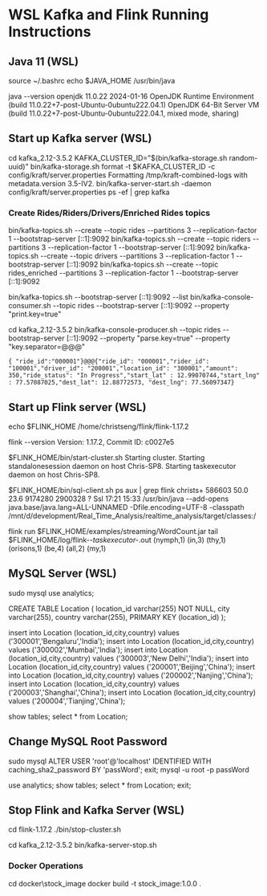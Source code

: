 # WSL Kafka and Flink Running Instructions

## Java 11 (WSL)

source ~/.bashrc
echo $JAVA_HOME
    /usr/bin/java

java --version
    openjdk 11.0.22 2024-01-16
    OpenJDK Runtime Environment (build 11.0.22+7-post-Ubuntu-0ubuntu222.04.1)
    OpenJDK 64-Bit Server VM (build 11.0.22+7-post-Ubuntu-0ubuntu222.04.1, mixed mode, sharing)

## Start up Kafka server (WSL)

cd kafka_2.12-3.5.2
KAFKA_CLUSTER_ID="$(bin/kafka-storage.sh random-uuid)"
bin/kafka-storage.sh format -t $KAFKA_CLUSTER_ID -c config/kraft/server.properties
    Formatting /tmp/kraft-combined-logs with metadata.version 3.5-IV2.
bin/kafka-server-start.sh -daemon config/kraft/server.properties
ps -ef | grep kafka

### Create Rides/Riders/Drivers/Enriched Rides topics

bin/kafka-topics.sh --create --topic rides --partitions 3 --replication-factor 1 --bootstrap-server [::1]:9092
bin/kafka-topics.sh --create --topic riders --partitions 3 --replication-factor 1 --bootstrap-server [::1]:9092
bin/kafka-topics.sh --create --topic drivers --partitions 3 --replication-factor 1 --bootstrap-server [::1]:9092
bin/kafka-topics.sh --create --topic rides_enriched --partitions 3 --replication-factor 1 --bootstrap-server [::1]:9092

bin/kafka-topics.sh --bootstrap-server [::1]:9092 --list
bin/kafka-console-consumer.sh --topic rides --bootstrap-server [::1]:9092 --property "print.key=true"

cd kafka_2.12-3.5.2
bin/kafka-console-producer.sh --topic rides --bootstrap-server [::1]:9092 --property "parse.key=true" --property "key.separator=@@@"

    { "ride_id":"000001"}@@@{"ride_id": "000001","rider_id": "100001","driver_id": "200001","location_id": "300001","amount": 350,"ride_status": "In Progress","start_lat" : 12.99070744,"start_lng" : 77.57087025,"dest_lat": 12.88772573, "dest_lng": 77.56097347}

## Start up Flink server (WSL)

echo $FLINK_HOME
    /home/christseng/flink/flink-1.17.2

flink --version
    Version: 1.17.2, Commit ID: c0027e5

$FLINK_HOME/bin/start-cluster.sh
    Starting cluster.
    Starting standalonesession daemon on host Chris-SP8.
    Starting taskexecutor daemon on host Chris-SP8.

$FLINK_HOME/bin/sql-client.sh
ps aux | grep flink
    christs+  586603 50.0 23.6 9174280 2900328 ?     Ssl  17:21  15:33 /usr/bin/java --add-opens java.base/java.lang=ALL-UNNAMED -Dfile.encoding=UTF-8 -classpath /mnt/d/development/Real_Time_Analysis/realtime_analysis/target/classes:/

flink run $FLINK_HOME/examples/streaming/WordCount.jar
tail $FLINK_HOME/log/flink-*-taskexecutor-*.out
    (nymph,1)
    (in,3)
    (thy,1)
    (orisons,1)
    (be,4)
    (all,2)
    (my,1)

## MySQL Server (WSL)

sudo mysql
use analytics;

CREATE TABLE Location (
    location_id varchar(255) NOT NULL,
    city varchar(255),
    country varchar(255),
    PRIMARY KEY (location_id)
);

insert into Location (location_id,city,country) values ('300001','Bengaluru','India');
insert into Location (location_id,city,country) values ('300002','Mumbai','India');
insert into Location (location_id,city,country) values ('300003','New Delhi','India');
insert into Location (location_id,city,country) values ('200001','Beijing','China');
insert into Location (location_id,city,country) values ('200002','Nanjing','China');
insert into Location (location_id,city,country) values ('200003','Shanghai','China');
insert into Location (location_id,city,country) values ('200004','Tianjing','China');

show tables;
select * from Location;

## Change MySQL Root Password

sudo mysql
ALTER USER 'root'@'localhost' IDENTIFIED WITH caching_sha2_password BY 'passWord';
exit;
mysql -u root -p
    passWord

use analytics;
show tables;
select * from Location;
exit;

## Stop Flink and Kafka Server (WSL)

cd flink-1.17.2
./bin/stop-cluster.sh

cd kafka_2.12-3.5.2
bin/kafka-server-stop.sh

### Docker Operations

cd docker\stock_image
docker build -t stock_image:1.0.0 .
